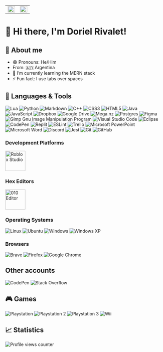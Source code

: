 <table><tr><td valign="top" width="50%">

<img src="https://github-readme-stats.vercel.app/api?username=dorielrivalet&show_icons=true&theme=react&&hide_border=true" align="left" style="width: 100%" />

</td><td valign="top" width="50%">

<img src="https://github-readme-streak-stats.herokuapp.com/?user=dorielrivalet&&theme=react&&hide_border=true&layout=compact" align="left" style="width: 100%" />

</td></tr></table>

# 👋 Hi there, I'm Doriel Rivalet!

## 📝 About me

- 😄 Pronouns: He/Him
- From: 🇦🇷 Argentina
- 🌱 I’m currently learning the MERN stack
- ⚡ Fun fact: I use tabs over spaces

## 🔧 Languages & Tools

![Lua](https://img.shields.io/badge/lua-%232C2D72.svg?style=flat-square&logo=lua&logoColor=white)
![Python](https://img.shields.io/badge/python-3670A0?style=flat-square&logo=python&logoColor=ffdd54)
![Markdown](https://img.shields.io/badge/markdown-%23000000.svg?style=flat-square&logo=markdown&logoColor=white)
![C++](https://img.shields.io/badge/c++-%2300599C.svg?style=flat-square&logo=c%2B%2B&logoColor=white)
![CSS3](https://img.shields.io/badge/css3-%231572B6.svg?style=flat-square&logo=css3&logoColor=white)
![HTML5](https://img.shields.io/badge/html5-%23E34F26.svg?style=flat-square&logo=html5&logoColor=white)
![Java](https://img.shields.io/badge/java-%23ED8B00.svg?style=flat-square&logo=java&logoColor=white)
![JavaScript](https://img.shields.io/badge/javascript-%23323330.svg?style=flat-square&logo=javascript&logoColor=%23F7DF1E)
![Dropbox](https://img.shields.io/badge/Dropbox-%233B4D98.svg?style=flat-square&logo=Dropbox&logoColor=white)
![Google Drive](https://img.shields.io/badge/Google%20Drive-4285F4?style=flat-square&logo=googledrive&logoColor=white)
![Mega.nz](https://img.shields.io/badge/Mega-%23D90007.svg?style=flat-square&logo=Mega&logoColor=white)
![Postgres](https://img.shields.io/badge/postgres-%23316192.svg?style=flat-square&logo=postgresql&logoColor=white)
![Figma](https://img.shields.io/badge/figma-%23F24E1E.svg?style=flat-square&logo=figma&logoColor=white)
![Gimp Gnu Image Manipulation Program](https://img.shields.io/badge/Gimp-657D8B?style=flat-square&logo=gimp&logoColor=FFFFFF)
![Visual Studio Code](https://img.shields.io/badge/Visual%20Studio%20Code-0078d7.svg?style=flat-square&logo=visual-studio-code&logoColor=white)
![Eclipse](https://img.shields.io/badge/Eclipse-FE7A16.svg?style=flat-square&logo=Eclipse&logoColor=white)
![CodePen](https://img.shields.io/badge/CodePen-white?style=flat-square&logo=codepen&logoColor=black)
![Replit](https://img.shields.io/badge/Replit-DD1200?style=flat-square&logo=Replit&logoColor=white)
![ESLint](https://img.shields.io/badge/ESLint-4B3263?style=flat-square&logo=eslint&logoColor=white)
![Trello](https://img.shields.io/badge/Trello-%23026AA7.svg?style=flat-square&logo=Trello&logoColor=white)
![Microsoft PowerPoint](https://img.shields.io/badge/Microsoft_PowerPoint-B7472A?style=flat-square&logo=microsoft-powerpoint&logoColor=white)
![Microsoft Word](https://img.shields.io/badge/Microsoft_Word-2B579A?style=flat-square&logo=microsoft-word&logoColor=white)
![Discord](https://img.shields.io/badge/-Discord-5865F2?style=flat-square&logo=discord&logoColor=white)
![Jest](https://img.shields.io/badge/-jest-%23C21325?style=flat-square&logo=jest&logoColor=white)
![Git](https://img.shields.io/badge/git-%23F05033.svg?style=flat-square&logo=git&logoColor=white)
![GitHub](https://img.shields.io/badge/github-%23121011.svg?style=flat-square&logo=github&logoColor=white)

### Development Platforms

<p>
  <img alt="Roblox Studio" width="64" height="64" src="https://static.wikia.nocookie.net/logopedia/images/9/97/Roblox_Studio_2017.svg/revision/latest/scale-to-width-down/200?cb=20210521002548" />
</p>


### Hex Editors

<p>
  <img alt="010 Editor" width="64" height="64" src="https://insmac.org/uploads/posts/2018-10/1539323096_010-editor.png" />
</p>

### Operating Systems

![Linux](https://img.shields.io/badge/Linux-FCC624?style=flat-square&logo=linux&logoColor=black)
![Ubuntu](https://img.shields.io/badge/Ubuntu-E95420?style=fflat-square&logo=ubuntu&logoColor=white)
![Windows](https://img.shields.io/badge/Windows-0078D6?style=flat-square&logo=windows&logoColor=white)
![Windows XP](https://img.shields.io/badge/Windows%20xp-003399?style=flat-square&logo=windowsxp&logoColor=white)

### Browsers

![Brave](https://img.shields.io/badge/Brave-FB542B?style=flat-square&logo=Brave&logoColor=white)
![Firefox](https://img.shields.io/badge/Firefox-FF7139?style=flat-square&logo=Firefox-Browser&logoColor=white)
![Google Chrome](https://img.shields.io/badge/Google%20Chrome-4285F4?style=flat-square&logo=GoogleChrome&logoColor=white)

## Other accounts

![CodePen](https://img.shields.io/badge/Codepen-000000?style=flat-square&logo=codepen&logoColor=white)
![Stack Overflow](https://img.shields.io/badge/-Stackoverflow-FE7A16?style=flat-square&logo=stack-overflow&logoColor=white)

## 🎮 Games

![Playstation](https://img.shields.io/badge/Playstation-003791?style=flat-square&logo=playstation&logoColor=white)
![Playstation 2](https://img.shields.io/badge/Playstation%202-003791?style=flat-square&logo=playstation-2&logoColor=white)
![Playstation 3](https://img.shields.io/badge/Playstation%203-003791?style=flat-square&logo=playstation-3&logoColor=white)
![Wii](https://img.shields.io/badge/Wii-8B8B8B?style=flat-square&logo=wii&logoColor=white)

## 📈 Statistics

![Profile views counter](https://komarev.com/ghpvc/?username=dorielrivalet&&style=flat-square)

<!--
**DorielRivalet/dorielrivalet** is a ✨ _special_ ✨ repository because its `README.md` (this file) appears on your GitHub profile.

Here are some ideas to get you started:

- 🔭 I’m currently working on ...
- 🌱 I’m currently learning ...
- 👯 I’m looking to collaborate on ...
- 🤔 I’m looking for help with ...
- 💬 Ask me about ...
- 📫 How to reach me: ...
- 😄 Pronouns: ...
- ⚡ Fun fact: ...
-->
